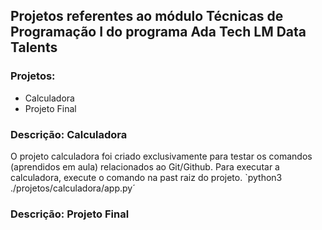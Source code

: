 

## Projetos referentes ao módulo Técnicas de Programação I do programa Ada Tech LM Data Talents

### Projetos:

- Calculadora
- Projeto Final

### Descrição: Calculadora
O projeto calculadora foi criado exclusivamente para testar os comandos (aprendidos em aula) relacionados ao Git/Github.
Para executar a calculadora, execute o comando na past raiz do projeto.
`python3 ./projetos/calculadora/app.py´

### Descrição: Projeto Final
